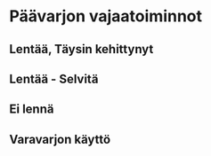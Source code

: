 # Päävarjon vajaatoiminnot

## Lentää, Täysin kehittynyt
## Lentää - Selvitä
## Ei lennä 
## Varavarjon käyttö